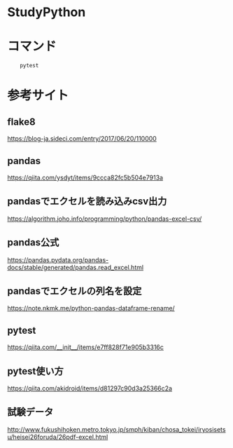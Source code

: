 StudyPython
=============

# コマンド
``` flake8 xxx.py
    pytest
```

# 参考サイト
## flake8
https://blog-ja.sideci.com/entry/2017/06/20/110000
## pandas
https://qiita.com/ysdyt/items/9ccca82fc5b504e7913a
## pandasでエクセルを読み込みcsv出力
https://algorithm.joho.info/programming/python/pandas-excel-csv/
## pandas公式
https://pandas.pydata.org/pandas-docs/stable/generated/pandas.read_excel.html
## pandasでエクセルの列名を設定
https://note.nkmk.me/python-pandas-dataframe-rename/
## pytest
https://qiita.com/__init__/items/e7ff828f71e905b3316c
## pytest使い方
https://qiita.com/akidroid/items/d81297c90d3a25366c2a
## 試験データ
http://www.fukushihoken.metro.tokyo.jp/smph/kiban/chosa_tokei/iryosisetsu/heisei26foruda/26pdf-excel.html
